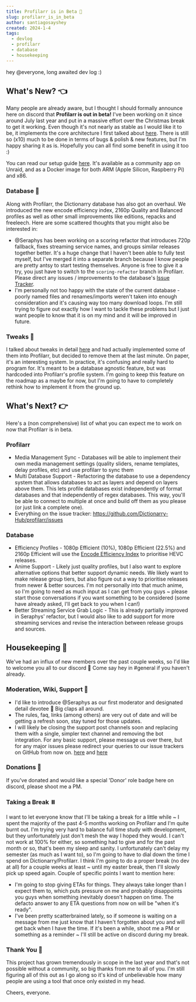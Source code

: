 ```yaml
---
title: Profilarr is in Beta 🚀
slug: profilarr_is_in_beta
author: santiagosayshey
created: 2024-1-4
tags:
  - devlog
  - profilarr
  - database
  - housekeeping
---
```


hey @everyone, long awaited dev log :)

## What's New? 👈

Many people are already aware, but I thought I should formally announce here on discord that **Profilarr is out in beta!** I've been working on it since around July last year and put in a massive effort over the Christmas break to get it working. Even though it's not nearly as stable as I would like it to be, it implements the core architecture I first talked about [here](https://dictionarry.dev/devlog/architecture_overhaul). There is still so (x10) much to be done in terms of bugs & polish & new features, but I'm happy sharing it as is. Hopefully you can all find some benefit in using it too :) 

You can read our setup guide [here](https://dictionarry.dev/wiki/profilarr-setup). It's available as a community app on Unraid, and as a Docker image for both ARM (Apple Silicon, Raspberry Pi) and x86.
### Database 💾

Along with Profilarr, the Dictionarry database has also got an overhaul. We introduced the new encode efficiency index, 2160p Quality and Balanced profiles as well as other small improvements like editions, repacks and freeleech. Here are some scattered thoughts that you might also be interested in: 
- @Seraphys has been working on a scoring refactor that introduces 720p fallback, fixes streaming service names, and groups similar releases together better. It's a huge change that I haven't been able to fully test myself, but I've merged it into a separate branch because I know people are pretty antsy to start testing themselves. Anyone is free to give it a try, you just have to switch to the `scoring-refactor` branch in Profilarr. Please direct any issues / improvements to the database's [Issue Tracker](https://github.com/Dictionarry-Hub/database).
- I'm personally not too happy with the state of the current database - poorly named files and renames/imports weren't taken into enough consideration and it's causing way too many download loops. I'm still trying to figure out exactly how I want to tackle these problems but I just want people to know that it is on my mind and it will be improved in future. 

### Tweaks 🔧

I talked about tweaks in detail [here](https://dictionarry.dev/devlog/profile_tweaks) and had actually implemented some of them into Profilarr, but decided to remove them at the last minute. On paper, it's an interesting system. In practice, it's confusing and really hard to program for. It's meant to be a database agnostic feature, but was hardcoded into Profilarr's profile system. I'm going to keep this feature on the roadmap as a maybe for now, but I'm going to have to completely rethink how to implement it from the ground up. 

## What's Next? 👉

Here's a (non comprehensive) list of what you can expect me to work on now that Profilarr is in beta. 

### Profilarr

- Media Management Sync - Databases will be able to implement their own media management settings (quality sliders, rename templates, delay profiles, etc) and use profilarr to sync them
- Multi Database Support - Refactoring the database to use a dependency system that allows databases to act as layers and depend on layers above them. This lets profile databases exist independently of format databases and that independently of regex databases. This way, you'll be able to connect to multiple at once and build off them as you please (or just link a complete one). 
- Everything on the issue tracker: https://github.com/Dictionarry-Hub/profilarr/issues

### Database

- Efficiency Profiles - 1080p Efficient (10%), 1080p Efficient (22.5%) and 2160p Efficient will use the [Encode Efficiency Index](https://dictionarry.dev/wiki/EEi) to prioritise HEVC releases. 
- Anime Support - Likely just quality profiles, but I also want to explore alternative options that better support dynamic needs. We likely want to make release group tiers, but also figure out a way to prioritise releases from newer & better sources. I'm not personally into that much anime, so I'm going to need as much input as I can get from you guys ~ please start those conversations if you want something to be considered (some have already asked, I'll get back to you when I can!)
- Better Streaming Service Grab Logic - This is already partially improved in Seraphys' refactor, but I would also like to add support for more streaming services and revise the interaction between release groups and sources. 

## Housekeeping 🧹

We've had an influx of new members over the past couple weeks, so I'd like to welcome you all to our discord 👋 Come say hey in #general if you haven't already. 

### Moderation, Wiki, Support 🤝

- I'd like to introduce @Seraphys as our first moderator and designated detail devotee 🤣 Big claps all around. 
- The rules, faq, links (among others) are very out of date and will be getting a refresh soon, stay tuned for those updates. 
- I will likely be closing the support post channels soon and replacing them with a single, simpler text channel and removing the bot integration. For any basic support, please message us over there, but for any major issues please redirect your queries to our issue trackers on GitHub from now on. [here](https://github.com/Dictionarry-Hub/profilarr/issues) and [here](https://github.com/Dictionarry-Hub/database)

### Donations 💸

If you've donated and would like a special 'Donor' role badge here on discord, please shoot me a PM. 

### Taking a Break ⏸️

I want to let everyone know that I'll be taking a break for a little while ~ I spent the majority of the past 4-5 months working on Profilarr and I'm quite burnt out. I'm trying very hard to balance full time study with development, but they unfortunately just don't mesh the way I hoped they would. I can't not work at 100% for either, so something had to give and for the past month or so, that's been my sleep and sanity. I unfortunately can't delay my semester (as much as I want to), so I'm going to have to dial down the time I spend on Dictionarry/Profilarr. I think I'm going to do a proper break (no dev at all) for a couple weeks at least ~ until my easter break, then I'll slowly pick up speed again. Couple of specific points I want to mention here:
- I'm going to stop giving ETAs for things. They always take longer than I expect them to, which puts pressure on me and probably disappoints you guys when something inevitably doesn't happen on time. The defacto answer to any ETA questions from now on will be "when it's ready". 
- I've been pretty scatterbrained lately, so if someone is waiting on a message from me  just know that I haven't forgotten about you and will get back when I have the time. If it's been a while, shoot me a PM or something as a reminder ~ I'll still be active on discord during my break. 

### Thank You 🙏

This project has grown tremendously in scope in the last year and that's not possible without a community, so big thanks from me to all of you. I'm still figuring all of this out as I go along so it's kind of unbelievable how many people are using a tool that once only existed in my head. 

Cheers, everyone. 

